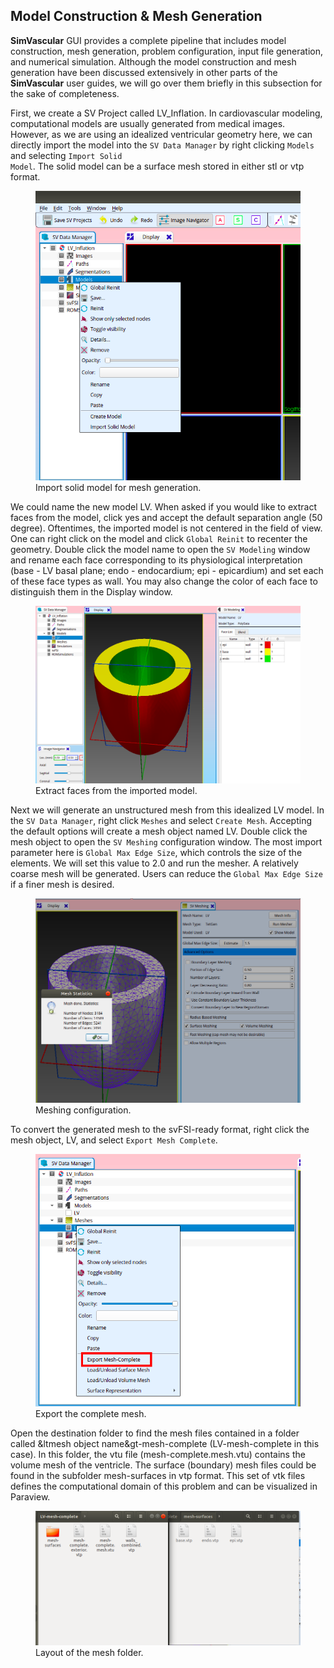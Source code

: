 ## Model Construction & Mesh Generation

**SimVascular** GUI provides a complete pipeline that includes model construction, mesh generation, problem configuration, input file generation, and numerical simulation. Although the model construction and mesh generation have been discussed extensively in other parts of the **SimVascular** user guides, we will go over them briefly in this subsection for the sake of completeness.

First, we create a SV Project called LV_Inflation. In cardiovascular modeling, computational models are usually generated from medical images. However, as we are using an idealized ventricular geometry here, we can directly import the model into the <code>SV Data Manager</code> by right clicking <code>Models</code> and selecting <code>Import Solid Model</code>. The solid model can be a surface mesh stored in either stl or vtp format.

<figure>
  <img class="svImg svImgMd" src="/documentation/simcardio/mechanics/images/import_model.png">
  <figcaption class="svCaption" >Import solid model for mesh generation.</figcaption>
</figure>

We could name the new model LV. When asked if you would like to extract faces from the model, click yes and accept the default separation angle (50 degree). Oftentimes, the imported model is not centered in the field of view. One can right click on the model and click <code>Global Reinit</code> to recenter the geometry. Double click the model name to open the <code>SV Modeling</code> window and rename each face corresponding to its physiological interpretation (base - LV basal plane; endo - endocardium; epi - epicardium) and set each of these face types as wall. You may also change the color of each face to distinguish them in the Display window.

<figure>
  <img class="svImg svImgMd" src="/documentation/simcardio/mechanics/images/faces.png">
  <figcaption class="svCaption" >Extract faces from the imported model.</figcaption>
</figure>

Next we will generate an unstructured mesh from this idealized LV model. In the <code>SV Data Manager</code>, right click <code>Meshes</code> and select <code>Create Mesh</code>. Accepting the default options will create a mesh object named LV. Double click the mesh object to open the <code>SV Meshing</code> configuration window. The most import parameter here is <code>Global Max Edge Size</code>, which controls the size of the elements. We will set this value to 2.0 and run the mesher. A relatively coarse mesh will be generated. Users can reduce the <code>Global Max Edge Size</code> if a finer mesh is desired.

<figure>
  <img class="svImg svImgMd" src="/documentation/simcardio/mechanics/images/Mesher.png">
  <figcaption class="svCaption" >Meshing configuration.</figcaption>
</figure>

To convert the generated mesh to the svFSI-ready format, right click the mesh object, LV, and select <code>Export Mesh Complete</code>.

<figure>
  <img class="svImg svImgMd" src="/documentation/simcardio/mechanics/images/export_mesh.png">
  <figcaption class="svCaption" >Export the complete mesh.</figcaption>
</figure>

Open the destination folder to find the mesh files contained in a folder called &ltmesh object name&gt-mesh-complete (LV-mesh-complete in this case). In this folder, the vtu file (mesh-complete.mesh.vtu) contains the volume mesh of the ventricle. The surface (boundary) mesh files could be found in the subfolder mesh-surfaces in vtp format. This set of vtk files defines the computational domain of this problem and can be visualized in Paraview.

<figure>
  <img class="svImg svImgMd" src="/documentation/simcardio/mechanics/images/mesh_folder.png">
  <figcaption class="svCaption" >Layout of the mesh folder.</figcaption>
</figure>
